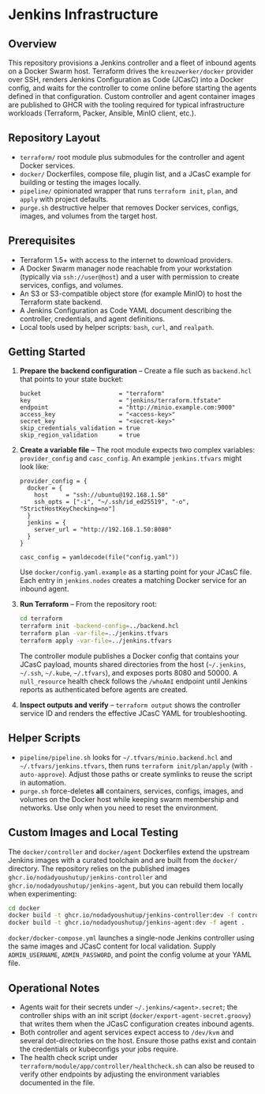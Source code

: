 # Jenkins Infrastructure

## Overview
This repository provisions a Jenkins controller and a fleet of inbound agents on a Docker Swarm host. Terraform drives the `kreuzwerker/docker` provider over SSH, renders Jenkins Configuration as Code (JCasC) into a Docker config, and waits for the controller to come online before starting the agents defined in that configuration. Custom controller and agent container images are published to GHCR with the tooling required for typical infrastructure workloads (Terraform, Packer, Ansible, MinIO client, etc.).

## Repository Layout
- `terraform/` root module plus submodules for the controller and agent Docker services.
- `docker/` Dockerfiles, compose file, plugin list, and a JCasC example for building or testing the images locally.
- `pipeline/` opinionated wrapper that runs `terraform init`, `plan`, and `apply` with project defaults.
- `purge.sh` destructive helper that removes Docker services, configs, images, and volumes from the target host.

## Prerequisites
- Terraform 1.5+ with access to the internet to download providers.
- A Docker Swarm manager node reachable from your workstation (typically via `ssh://user@host`) and a user with permission to create services, configs, and volumes.
- An S3 or S3-compatible object store (for example MinIO) to host the Terraform state backend.
- A Jenkins Configuration as Code YAML document describing the controller, credentials, and agent definitions.
- Local tools used by helper scripts: `bash`, `curl`, and `realpath`.

## Getting Started
1. **Prepare the backend configuration** – Create a file such as `backend.hcl` that points to your state bucket:
   ```hcl
   bucket                      = "terraform"
   key                         = "jenkins/terraform.tfstate"
   endpoint                    = "http://minio.example.com:9000"
   access_key                  = "<access-key>"
   secret_key                  = "<secret-key>"
   skip_credentials_validation = true
   skip_region_validation      = true
   ```

2. **Create a variable file** – The root module expects two complex variables: `provider_config` and `casc_config`. An example `jenkins.tfvars` might look like:
   ```hcl
   provider_config = {
     docker = {
       host     = "ssh://ubuntu@192.168.1.50"
       ssh_opts = ["-i", "~/.ssh/id_ed25519", "-o", "StrictHostKeyChecking=no"]
     }
     jenkins = {
       server_url = "http://192.168.1.50:8080"
     }
   }

   casc_config = yamldecode(file("config.yaml"))
   ```
   Use `docker/config.yaml.example` as a starting point for your JCasC file. Each entry in `jenkins.nodes` creates a matching Docker service for an inbound agent.

3. **Run Terraform** – From the repository root:
   ```bash
   cd terraform
   terraform init -backend-config=../backend.hcl
   terraform plan -var-file=../jenkins.tfvars
   terraform apply -var-file=../jenkins.tfvars
   ```
   The controller module publishes a Docker config that contains your JCasC payload, mounts shared directories from the host (`~/.jenkins`, `~/.ssh`, `~/.kube`, `~/.tfvars`), and exposes ports 8080 and 50000. A `null_resource` health check follows the `/whoAmI` endpoint until Jenkins reports as authenticated before agents are created.

4. **Inspect outputs and verify** – `terraform output` shows the controller service ID and renders the effective JCasC YAML for troubleshooting.

## Helper Scripts
- `pipeline/pipeline.sh` looks for `~/.tfvars/minio.backend.hcl` and `~/.tfvars/jenkins.tfvars`, then runs `terraform init/plan/apply` (with `-auto-approve`). Adjust those paths or create symlinks to reuse the script in automation.
- `purge.sh` force-deletes **all** containers, services, configs, images, and volumes on the Docker host while keeping swarm membership and networks. Use only when you need to reset the environment.

## Custom Images and Local Testing
The `docker/controller` and `docker/agent` Dockerfiles extend the upstream Jenkins images with a curated toolchain and are built from the `docker/` directory. The repository relies on the published images `ghcr.io/nodadyoushutup/jenkins-controller` and `ghcr.io/nodadyoushutup/jenkins-agent`, but you can rebuild them locally when experimenting:
```bash
cd docker
docker build -t ghcr.io/nodadyoushutup/jenkins-controller:dev -f controller .
docker build -t ghcr.io/nodadyoushutup/jenkins-agent:dev -f agent .
```
`docker/docker-compose.yml` launches a single-node Jenkins controller using the same images and JCasC content for local validation. Supply `ADMIN_USERNAME`, `ADMIN_PASSWORD`, and point the config volume at your YAML file.

## Operational Notes
- Agents wait for their secrets under `~/.jenkins/<agent>.secret`; the controller ships with an init script (`docker/export-agent-secret.groovy`) that writes them when the JCasC configuration creates inbound agents.
- Both controller and agent services expect access to `/dev/kvm` and several dot-directories on the host. Ensure those paths exist and contain the credentials or kubeconfigs your jobs require.
- The health check script under `terraform/module/app/controller/healthcheck.sh` can also be reused to verify other endpoints by adjusting the environment variables documented in the file.

